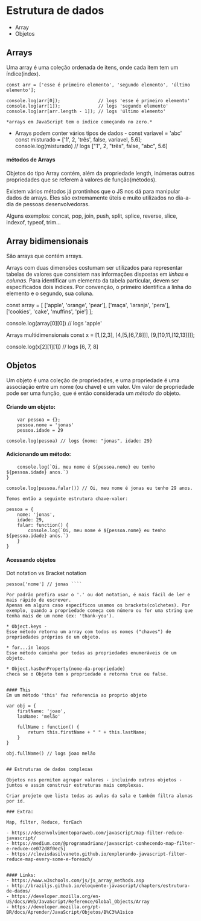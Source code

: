 # Estrutura de dados 
* Array 
* Objetos 


## Arrays 

Uma array é uma coleção ordenada de itens, onde cada item tem um índice(index). 
     
    const arr = ['esse é primeiro elemento', 'segundo elemento', 'último elemento'];

    console.log(arr[0]);              // logs 'esse é primeiro elemento'
    console.log(arr[1]);              // logs 'segundo elemento'
    console.log(arr[arr.length - 1]); // logs 'último elemento'
 
    *arrays em JavaScript tem o índice começando no zero.*  


   - Arrays podem conter vários tipos de dados - 
   const variavel = 'abc'
   const misturado = ['1', 2, 'três', false, variavel, 5.6];
   console.log(misturado) // logs ["1", 2, "três", false, "abc", 5.6]


#### métodos de Arrays

Objetos do tipo Array contém, além da propriedade length, inúmeras outras propriedades que se referem à valores de função(métodos).

Existem vários métodos já prontinhos que o JS nos dá 
para manipular dados de arrays. Eles são extremamente úteis e 
muito utilizados no dia-a-dia de pessoas desenvolvedoras. 

Alguns exemplos: 
concat, pop, join, push, split, splice, reverse, slice, indexof, typeof, trim... 


## Array bidimensionais 
São arrays que contém arrays. 
 
Arrays com duas dimensões costumam ser utilizados para representar tabelas de valores que consistem nas informações dispostas em *linhas* e *colunas*. Para identificar um elemento da tabela particular, devem ser especificados dois índices. Por convenção, o primeiro identifica a linha do elemento e o segundo, sua coluna.

const array = [
    ['apple', 'orange', 'pear'],
    ['maça', 'laranja', 'pera'],
    ['cookies', 'cake', 'muffins', 'pie']
];

console.log(array[0][0]) // logs 'apple'


Arrays multidimensionais
const x = [1,[2,3], [4,[5,[6,7,8]]], [9,[10,11,[12,13]]]];

console.log(x[2][1][1])  // logs [6, 7, 8]
    

## Objetos 

  Um objeto é uma coleção de propriedades, e uma propriedade é uma associação entre um nome (ou chave) e um valor. Um valor de propriedade pode ser uma função, que é então considerada um *método* do objeto. 

#### Criando um objeto:

```   
    var pessoa = {};
    pessoa.nome = 'jonas'
    pessoa.idade = 29 
```
```console.log(pessoa) // logs {nome: "jonas", idade: 29}```


#### Adicionando um método:

````pessoa.falar = function() {
    console.log(`Oi, meu nome é ${pessoa.nome} eu tenho ${pessoa.idade} anos.`)
}

console.log(pessoa.falar()) // Oi, meu nome é jonas eu tenho 29 anos.

Temos então a seguinte estrutura chave-valor:

pessoa = {
    nome: 'jonas', 
    idade: 29, 
    falar: function() {
        console.log(`Oi, meu nome é ${pessoa.nome} eu tenho ${pessoa.idade} anos.`)
    }
} 
````


#### Acessando objetos 

Dot notation vs Bracket notation 
````pessoa.nome // jonas
pessoa['nome'] // jonas ````

Por padrão prefira usar o '.' ou dot notation, é mais fácil de ler e mais rápido de escrever.
Apenas em alguns caso específicos usamos os brackets(colchetes). Por exemplo, quando a propriedade começa com número ou for uma string que tenha mais de um nome (ex: 'thank-you'). 

* Object.keys -
Esse método retorna um array com todos os nomes ("chaves") de propriedades próprios de um objeto.

* for...in loops
Esse método caminha por todas as propriedades enumeráveis de um objeto.

* Object.hasOwnProperty(nome-da-propriedade)
checa se o Objeto tem x propriedade e retorna true ou false. 


#### This 
Em um método 'this' faz referencia ao proprio objeto 
````
    var obj = {
        firstName: 'joao', 
        lasName: 'melão'

        fullName : function() {
            return this.firstName + " " + this.lastName;
        }
    }

    obj.fullName() // logs joao melão 
````

## Estruturas de dados complexas 

Objetos nos permitem agrupar valores - incluindo outros objetos - juntos e assim construir estruturas mais complexas.

Criar projeto que lista todas as aulas da sala e também filtra alunas por id.

### Extra: 

Map, filter, Reduce, forEach 

- https://desenvolvimentoparaweb.com/javascript/map-filter-reduce-javascript/
- https://medium.com/@programadriano/javascript-conhecendo-map-filter-e-reduce-ce072d8f0ec5]
- https://clovisdasilvaneto.github.io/explorando-javascript-filter-reduce-map-every-some-e-foreach/


#### Links: 
- https://www.w3schools.com/js/js_array_methods.asp
- http://braziljs.github.io/eloquente-javascript/chapters/estrutura-de-dados/
- https://developer.mozilla.org/en-US/docs/Web/JavaScript/Reference/Global_Objects/Array
- https://developer.mozilla.org/pt-BR/docs/Aprender/JavaScript/Objetos/B%C3%A1sico
